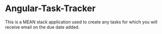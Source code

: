 # Angular-Task-Tracker
This is a MEAN stack application used to create any tasks for which you will receive email on the due date added. 
